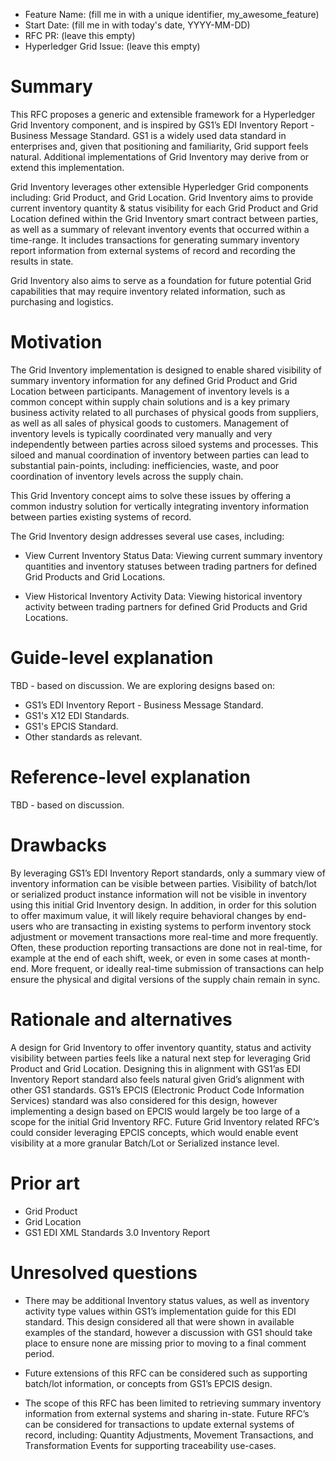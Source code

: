 - Feature Name: (fill me in with a unique identifier, my_awesome_feature)
- Start Date: (fill me in with today's date, YYYY-MM-DD)
- RFC PR: (leave this empty)
- Hyperledger Grid Issue: (leave this empty)

# Summary
[summary]: #summary

This RFC proposes a generic and extensible framework for a Hyperledger Grid
Inventory component, and is inspired by GS1’s EDI Inventory Report - Business
Message Standard. GS1 is a widely used data standard in enterprises and, given
that positioning and familiarity, Grid support feels natural. Additional
implementations of Grid Inventory may derive from or extend this
implementation.

Grid Inventory leverages other extensible Hyperledger Grid components
including: Grid Product, and Grid Location. Grid Inventory aims to provide
current inventory quantity & status visibility for each Grid Product and Grid
Location defined within the Grid Inventory smart contract between parties, as
well as a summary of relevant inventory events that occurred within a
time-range.  It includes transactions for generating summary inventory report
information from external systems of record and recording the results in state.

Grid Inventory also aims to serve as a foundation for future potential Grid
capabilities that may require inventory related information, such as purchasing
and logistics.

# Motivation
[motivation]: #motivation

The Grid Inventory implementation is designed to enable shared visibility of
summary inventory information for any defined Grid Product and Grid Location
between participants.  Management of inventory levels is a common concept
within supply chain solutions and is a key primary business activity related
to all purchases of physical goods from suppliers, as well as all sales of
physical goods to customers.  Management of inventory levels is typically
coordinated very manually and very independently between parties across siloed
systems and processes.  This siloed and manual coordination of inventory
between parties can lead to substantial pain-points, including:
inefficiencies, waste, and poor coordination of inventory levels across
the supply chain.

This Grid Inventory concept aims to solve these issues by offering a common
industry solution for vertically integrating inventory information between
parties existing systems of record.

The Grid Inventory design addresses several use cases, including:

- View Current Inventory Status Data: Viewing current summary inventory
  quantities and inventory statuses between trading partners for defined Grid
  Products and Grid Locations.

- View Historical Inventory Activity Data: Viewing historical inventory
  activity between trading partners for defined Grid Products and Grid
  Locations.

# Guide-level explanation
[guide-level-explanation]: #guide-level-explanation

TBD - based on discussion.  We are exploring designs based on:

 - GS1’s EDI Inventory Report - Business Message Standard.
 - GS1's X12 EDI Standards.
 - GS1's EPCIS Standard.
 - Other standards as relevant.

# Reference-level explanation
[reference-level-explanation]: #reference-level-explanation

TBD - based on discussion.

# Drawbacks
[drawbacks]: #drawbacks

By leveraging GS1’s EDI Inventory Report standards, only a summary view of
inventory information can be visible between parties.  Visibility of batch/lot
or serialized product instance information will not be visible in inventory
using this initial Grid Inventory design.  In addition, in order for this
solution to offer maximum value, it will likely require behavioral changes by
end-users who are transacting in existing systems to perform inventory stock
adjustment or movement transactions more real-time and more frequently.  Often,
these production reporting transactions are done not in real-time, for example
at the end of each shift, week, or even in some cases at month-end.
More frequent, or ideally real-time submission of transactions can help ensure
the physical and digital versions of the supply chain remain in sync.

# Rationale and alternatives
[alternatives]: #alternatives

A design for Grid Inventory to offer inventory quantity, status and activity
visibility between parties feels like a natural next step for leveraging Grid
Product and Grid Location.  Designing this in alignment with GS1’as EDI
Inventory Report standard also feels natural given Grid’s alignment
with other GS1 standards. GS1’s EPCIS (Electronic Product Code
Information Services) standard was also considered for this design, however
implementing a design based on EPCIS would largely be too large of a scope
for the initial Grid Inventory RFC.  Future Grid Inventory related RFC’s
could consider leveraging EPCIS concepts, which would enable event visibility
at a more granular Batch/Lot or Serialized instance level.


# Prior art
[prior-art]: #prior-art

- Grid Product
- Grid Location
- GS1 EDI XML Standards 3.0 Inventory Report


# Unresolved questions
[unresolved]: #unresolved-questions

- There may be additional Inventory status values, as well as inventory
  activity type values within GS1’s implementation guide for this EDI standard.
  This design considered all that were shown in available examples of the
  standard, however a discussion with GS1 should take place to ensure none
  are missing prior to moving to a final comment period.

- Future extensions of this RFC can be considered such as supporting batch/lot
  information, or concepts from GS1’s EPCIS design.

- The scope of this RFC has been limited to retrieving
  summary inventory information from external systems and sharing in-state.
  Future RFC’s can be considered for transactions to update external systems
  of record, including: Quantity Adjustments, Movement Transactions, and
  Transformation Events for supporting traceability use-cases.
